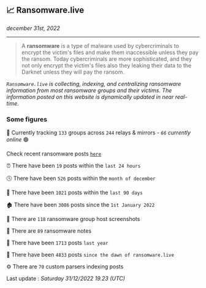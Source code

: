 ## 📈 Ransomware.live
_december 31st, 2022_

---

> A **ransomware** is a type of malware used by cybercriminals to encrypt the victim's files and make them inaccessible unless they pay the ransom. Today cybercriminals are more sophisticated, and they not only encrypt the victim's files also they leaking their data to the Darknet unless they will pay the ransom.


_`Ransomware.live` is collecting, indexing, and centralizing ransomware information from most ransomware groups and their victims. The information posted on this website is dynamically updated in near real-time._

### Some figures 

🔎 Currently tracking `133` groups across `244` relays & mirrors - _`66` currently online_ 🟢

Check recent ransomware posts [`here`](recentposts.md)


⏰ There have been `19` posts within the `last 24 hours`

🕓 There have been `526` posts within the `month of december`

📅 There have been `1021` posts within the `last 90 days`

🏚 There have been `3086` posts since the `1st January 2022`

📸 There are `118` ransomware group host screenshots

📝 There are `89` ransomware notes

🚀 There have been `1713` posts `last year`

🐣 There have been `4833` posts `since the dawn of ransomware.live`

⚙️ There are `70` custom parsers indexing posts



Last update : _Saturday 31/12/2022 19.23 (UTC)_

